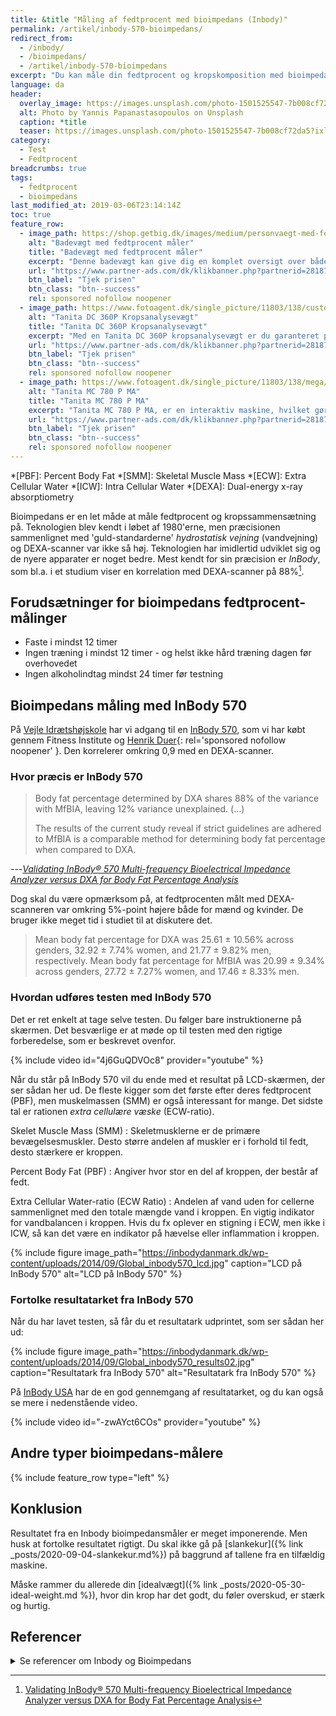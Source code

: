 ```yaml
---
title: &title "Måling af fedtprocent med bioimpedans (Inbody)"
permalink: /artikel/inbody-570-bioimpedans/
redirect_from:
  - /inbody/
  - /bioimpedans/
  - /artikel/inbody-570-bioimpedans
excerpt: "Du kan måle din fedtprocent og kropskomposition med bioimpedans - og de nyere maskiner er relativt reliabile og valide, hvis du følger anvisningerne."
language: da
header:
  overlay_image: https://images.unsplash.com/photo-1501525547-7b008cf72da5?ixlib=rb-1.2.1&ixid=eyJhcHBfaWQiOjEyMDd9&auto=format&fit=crop&w=1600&q=5
  alt: Photo by Yannis Papanastasopoulos on Unsplash
  caption: *title
  teaser: https://images.unsplash.com/photo-1501525547-7b008cf72da5?ixlib=rb-1.2.1&ixid=eyJhcHBfaWQiOjEyMDd9&auto=format&fit=crop&w=400&q=5
category:
  - Test
  - Fedtprocent
breadcrumbs: true
tags:
  - fedtprocent
  - bioimpedans
last_modified_at: 2019-03-06T23:14:14Z
toc: true
feature_row:
  - image_path: https://shop.getbig.dk/images/medium/personvaegt-med-fedtprocentmaaler_MED.jpg
    alt: "Badevægt med fedtprocent måler"
    title: "Badevægt med fedtprocent måler"
    excerpt: "Denne badevægt kan give dig en komplet oversigt over både vægt, fedtprocent, [BMI](/bmi/), væskeandel og knoglemasse. Man kan oprette analyser for 8 personer, og dermed kan hele familien nøjes med denne ene vægt. Denne vægt er formentlig ikke valideret og er langt fra så præcis, som de andre præsenteret i denne artikel."
    url: "https://www.partner-ads.com/dk/klikbanner.php?partnerid=28187&bannerid=21411&htmlurl=https://shop.getbig.dk/badevaegt-i-luksuskvalitet"
    btn_label: "Tjek prisen"
    btn_class: "btn--success"
    rel: sponsored nofollow noopener
  - image_path: https://www.fotoagent.dk/single_picture/11803/138/custom1/tanita_dc_360_p_avec_colonne_analyseur_de_masse_co.jpg
    alt: "Tanita DC 360P Kropsanalysevægt"
    title: "Tanita DC 360P Kropsanalysevægt"
    excerpt: "Med en Tanita DC 360P kropsanalysevægt er du garanteret præcise og nøjagtige resultater. På blot 15 sekunder er det muligt at få en fuld kropsanalyse. Resultaterne vil øjeblikkeligt blive vist på LCD-skærmen, som er nem at læse."
    url: "https://www.partner-ads.com/dk/klikbanner.php?partnerid=28187&bannerid=40368&htmlurl=https://www.fitnessgruppen.dk/tanita-dc-360p-kropsanalysevaegt/"
    btn_label: "Tjek prisen"
    btn_class: "btn--success"
    rel: sponsored nofollow noopener
  - image_path: https://www.fotoagent.dk/single_picture/11803/138/mega/Tanita_MC780_full(1).jpg
    alt: "Tanita MC 780 P MA"
    title: "Tanita MC 780 P MA"
    excerpt: "Tanita MC 780 P MA, er en interaktiv maskine, hvilket gør at vægten er nemt at benytte. Med det todelte display, kan du nemt overskue den målte og beregnede data."
    url: "https://www.partner-ads.com/dk/klikbanner.php?partnerid=28187&bannerid=40368&htmlurl=https://www.fitnessgruppen.dk/tanita-mc-780-p-ma/"
    btn_label: "Tjek prisen"
    btn_class: "btn--success"
    rel: sponsored nofollow noopener
---
```


*[PBF]: Percent Body Fat
*[SMM]: Skeletal Muscle Mass
*[ECW]: Extra Cellular Water
*[ICW]: Intra Cellular Water
*[DEXA]: Dual-energy x-ray absorptiometry

Bioimpedans er en let måde at måle fedtprocent og kropssammensætning på. Teknologien blev kendt i løbet af 1980'erne, men præcisionen sammenlignet med 'guld-standarderne' _hydrostatisk vejning_ (vandvejning) og DEXA-scanner var ikke så høj. Teknologien har imidlertid udviklet sig og de nyere apparater er noget bedre. Mest kendt for sin præcision er _InBody_, som bl.a. i et studium viser en korrelation med DEXA-scanner på 88%[^note].

[^note]: [Validating InBody® 570 Multi-frequency Bioelectrical Impedance Analyzer versus DXA for Body Fat Percentage Analysis](https://www.researchgate.net/profile/Ryan_Miller37/publication/318348260_Validating_InBody_R_570_Multi-frequency_Bioelectrical_Impedance_Analyzer_versus_DXA_for_Body_Fat_Percentage_Analysis/links/5964e3da458515183cfaaced/Validating-InBody-R-570-Multi-frequency-Bioelectrical-Impedance-Analyzer-versus-DXA-for-Body-Fat-Percentage-Analysis.pdf?origin=publication_detail)

## Forudsætninger for bioimpedans fedtprocent-målinger

- Faste i mindst 12 timer
- Ingen træning i mindst 12 timer - og helst ikke hård træning dagen før overhovedet
- Ingen alkoholindtag mindst 24 timer før testning

## Bioimpedans måling med InBody 570

På [Vejle Idrætshøjskole](http://www.vih.dk/) har vi adgang til en [InBody 570](http://inbodydanmark.dk/produkter/inbody570/), som vi har købt gennem Fitness Institute og [Henrik Duer](https://www.partner-ads.com/dk/klikbanner.php?partnerid=28187&bannerid=53070){: rel='sponsored nofollow noopener' }. Den korrelerer omkring 0,9 med en DEXA-scanner.

### Hvor præcis er InBody 570

> Body fat percentage determined by DXA shares 88% of the variance with MfBIA, leaving 12% variance unexplained. (...)
>
> The results of the current study reveal if strict guidelines are adhered to MfBIA is a comparable method for determining body fat percentage when compared to DXA.

---<cite>[Validating InBody® 570 Multi-frequency Bioelectrical Impedance Analyzer versus DXA for Body Fat Percentage Analysis](https://www.researchgate.net/profile/Ryan_Miller37/publication/318348260_Validating_InBody_R_570_Multi-frequency_Bioelectrical_Impedance_Analyzer_versus_DXA_for_Body_Fat_Percentage_Analysis/links/5964e3da458515183cfaaced/Validating-InBody-R-570-Multi-frequency-Bioelectrical-Impedance-Analyzer-versus-DXA-for-Body-Fat-Percentage-Analysis.pdf?origin=publication_detail)</cite>

Dog skal du være opmærksom på, at fedtprocenten målt med DEXA-scanneren var omkring 5%-point højere både for mænd og kvinder. De bruger ikke meget tid i studiet til at diskutere det.

> Mean  body  fat  percentage  for  DXA  was  25.61  ±  10.56%  across genders,  32.92  ±  7.74%  women,  and  21.77  ±  9.82%  men, respectively. Mean body fat percentage for MfBIA was 20.99 ± 9.34% across genders, 27.72 ± 7.27% women, and 17.46 ± 8.33% men.

### Hvordan udføres testen med InBody 570

Det er ret enkelt at tage selve testen. Du følger bare instruktionerne på skærmen. Det besværlige er at møde op til testen med den rigtige forberedelse, som er beskrevet ovenfor.

{% include video id="4j6GuQDVOc8" provider="youtube"  %}

Når du står på InBody 570 vil du ende med et resultat på LCD-skærmen, der ser sådan her ud. De fleste kigger som det første efter deres fedtprocent (PBF), men muskelmassen (SMM) er også interessant for mange. Det sidste tal er rationen _extra cellulære væske_ (ECW-ratio).

Skelet Muscle Mass (SMM)
: Skeletmusklerne er de primære bevægelsesmuskler. Desto større andelen af muskler er i forhold til fedt, desto stærkere er kroppen.

Percent Body Fat (PBF)
: Angiver hvor stor en del af kroppen, der består af fedt.

Extra Cellular Water-ratio (ECW Ratio)
: Andelen af vand uden for cellerne sammenlignet med den totale mængde vand i kroppen. En vigtig indikator for vandbalancen i kroppen. Hvis du fx oplever en stigning i ECW, men ikke i ICW, så kan det være en indikator på hævelse eller inflammation i kroppen.

{% include figure image_path="https://inbodydanmark.dk/wp-content/uploads/2014/09/Global_inbody570_lcd.jpg" caption="LCD på InBody 570" alt="LCD på InBody 570" %}

### Fortolke resultatarket fra InBody 570

Når du har lavet testen, så får du et resultatark udprintet, som ser sådan her ud:

{% include figure image_path="https://inbodydanmark.dk/wp-content/uploads/2014/09/Global_inbody570_results02.jpg" caption="Resultatark fra InBody 570" alt="Resultatark fra InBody 570" %}

På [InBody USA](https://inbodyusa.com/general/570-result-sheet-interpretation/) har de en god gennemgang af resultatarket, og du kan også se mere i nedenstående video.

{% include video id="-zwAYct6COs" provider="youtube"  %}

## Andre typer bioimpedans-målere

{% include feature_row type="left" %}

## Konklusion

Resultatet fra en Inbody bioimpedansmåler er meget imponerende. Men husk at fortolke resultatet rigtigt. Du skal ikke gå på [slankekur]({% link _posts/2020-09-04-slankekur.md%}) på baggrund af tallene fra en tilfældig maskine.

Måske rammer du allerede din [idealvægt]({% link _posts/2020-05-30-ideal-weight.md %}), hvor din krop har det godt, du føler overskud, er stærk og hurtig.

## Referencer

<details markdown="1">
  <summary>Se referencer om Inbody og Bioimpedans</summary>

- Verney, Julien, Lore Metz, Elodie Chaplais, Charlotte Cardenoux, Bruno Pereira, og David Thivel. 2016. “Bioelectrical Impedance Is an Accurate Method to Assess Body Composition in Obese but Not Severely Obese Adolescents”. Nutrition Research (New York, N.Y.) 36 (7): 663–70. <https://doi.org/10.1016/j.nutres.2016.04.003>.
- Park, Kyeong Seon, Dong-Hwa Lee, JieEun Lee, Yoon Ji Kim, Kyong Yeun Jung, Kyoung Min Kim, Soo Heon Kwak, m.fl. 2016. “Comparison between Two Methods of Bioelectrical Impedance Analyses for Accuracy in Measuring Abdominal Visceral Fat Area”. Journal of Diabetes and Its Complications 30 (2): 343–49. <https://doi.org/10.1016/j.jdiacomp.2015.10.014>.
- Moon, J. R. 2013. “Body Composition in Athletes and Sports Nutrition: An Examination of the Bioimpedance Analysis Technique”. European Journal of Clinical Nutrition 67 Suppl 1 (januar): S54-59. <https://doi.org/10.1038/ejcn.2012.165>.
- Faria, Franciane Rocha, Eliane Rodrigues Faria, Roberta Stofeles Cecon, Djalma Adão Barbosa Júnior, Sylvia do Carmo Castro Franceschini, Maria do Carmo Gouveia Peluzio, Andréia Queiroz Ribeiro, Pedro Israel Cabral Lira, Paulo Roberto Cecon, og Silvia Eloiza Priore. 2013. “Body Fat Equations and Electrical Bioimpedance Values in Prediction of Cardiovascular Risk Factors in Eutrophic and Overweight Adolescents”. International Journal of Endocrinology 2013. <https://doi.org/10.1155/2013/501638>.
- Elia, M. 2013. “Body Composition by Whole-Body Bioelectrical Impedance and Prediction of Clinically Relevant Outcomes: Overvalued or Underused?” European Journal of Clinical Nutrition 67 Suppl 1 (januar): S60-70. <https://doi.org/10.1038/ejcn.2012.166>.
</details>
